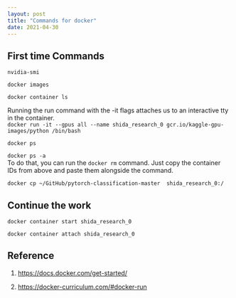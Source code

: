 ```yaml
---
layout: post
title: "Commands for docker"
date: 2021-04-30
---
```


## First time Commands

`nvidia-smi`

`docker images`

`docker container ls`

Running the run command with the -it flags attaches us to an interactive tty in the container. <br>
`docker run -it --gpus all --name shida_research_0 gcr.io/kaggle-gpu-images/python /bin/bash`

`docker ps`

`docker ps -a` <br>
To do that, you can run the `docker rm` command. Just copy the container IDs from above and paste them alongside the command.

`docker cp ~/GitHub/pytorch-classification-master  shida_research_0:/`

## Continue the work

`docker container start shida_research_0`

`docker container attach shida_research_0`

## Reference

1. https://docs.docker.com/get-started/

2. https://docker-curriculum.com/#docker-run
